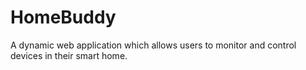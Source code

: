 # HomeBuddy
A dynamic web application which allows users to monitor and control devices in their smart home. 
